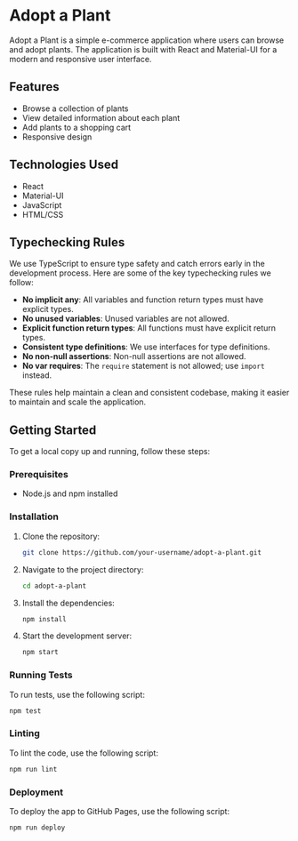 # Adopt a Plant

Adopt a Plant is a simple e-commerce application where users can browse and adopt plants. The application is built with React and Material-UI for a modern and responsive user interface.

## Features

- Browse a collection of plants
- View detailed information about each plant
- Add plants to a shopping cart
- Responsive design

## Technologies Used

- React
- Material-UI
- JavaScript
- HTML/CSS

## Typechecking Rules

We use TypeScript to ensure type safety and catch errors early in the development process. Here are some of the key typechecking rules we follow:

- **No implicit any**: All variables and function return types must have explicit types.
- **No unused variables**: Unused variables are not allowed.
- **Explicit function return types**: All functions must have explicit return types.
- **Consistent type definitions**: We use interfaces for type definitions.
- **No non-null assertions**: Non-null assertions are not allowed.
- **No var requires**: The `require` statement is not allowed; use `import` instead.

These rules help maintain a clean and consistent codebase, making it easier to maintain and scale the application.

## Getting Started

To get a local copy up and running, follow these steps:

### Prerequisites

- Node.js and npm installed

### Installation

1. Clone the repository:
   ```sh
   git clone https://github.com/your-username/adopt-a-plant.git
   ```
2. Navigate to the project directory:
   ```sh
   cd adopt-a-plant
   ```
3. Install the dependencies:
   ```sh
   npm install
   ```
4. Start the development server:
   ```sh
   npm start
   ```

### Running Tests

To run tests, use the following script:

```sh
npm test
```

### Linting

To lint the code, use the following script:

```sh
npm run lint
```

### Deployment

To deploy the app to GitHub Pages, use the following script:

```sh
npm run deploy
```
